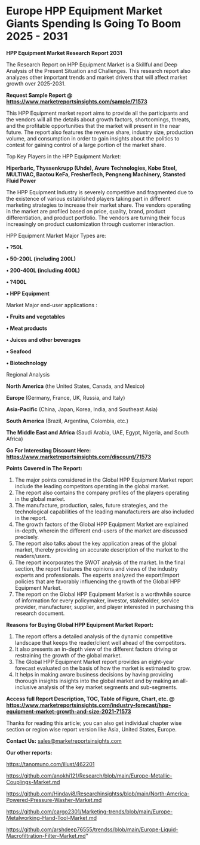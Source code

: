 # Europe HPP Equipment Market Giants Spending Is Going To Boom 2025 - 2031

<strong>HPP Equipment Market Research Report 2031</strong>

The Research Report on HPP Equipment Market is a Skillful and Deep Analysis of the Present Situation and Challenges. This research report also analyzes other important trends and market drivers that will affect market growth over 2025-2031.

<strong>Request Sample Report @ <a href=https://www.marketreportsinsights.com/sample/71573>https://www.marketreportsinsights.com/sample/71573</a></strong>

This HPP Equipment market report aims to provide all the participants and the vendors will all the details about growth factors, shortcomings, threats, and the profitable opportunities that the market will present in the near future. The report also features the revenue share, industry size, production volume, and consumption in order to gain insights about the politics to contest for gaining control of a large portion of the market share.

Top Key Players in the HPP Equipment Market:

<strong>Hiperbaric, Thyssenkrupp (Uhde), Avure Technologies, Kobe Steel, MULTIVAC, Baotou KeFa, FresherTech, Pengneng Machinery, Stansted Fluid Power</strong>

The HPP Equipment Industry is severely competitive and fragmented due to the existence of various established players taking part in different marketing strategies to increase their market share. The vendors operating in the market are profiled based on price, quality, brand, product differentiation, and product portfolio. The vendors are turning their focus increasingly on product customization through customer interaction.

HPP Equipment Market Major Types are:

<strong>• ?50L

• 50-200L (including 200L)

• 200-400L (including 400L)

• ?400L

• HPP Equipment</strong>

Market Major end-user applications :

<strong>• Fruits and vegetables

• Meat products

• Juices and other beverages

• Seafood

• Biotechnology</strong>

Regional Analysis

</u><strong><b>North America</b></strong> (the United States, Canada, and Mexico)

<strong><b>Europe </b></strong>(Germany, France, UK, Russia, and Italy)

<strong><b>Asia-Pacific</b></strong> (China, Japan, Korea, India, and Southeast Asia)

<strong><b>South America</b></strong> (Brazil, Argentina, Colombia, etc.)

<strong><b>The Middle East and Africa</b></strong> (Saudi Arabia, UAE, Egypt, Nigeria, and South Africa)

<strong>Go For Interesting Discount Here: <a href=https://www.marketreportsinsights.com/discount/71573>https://www.marketreportsinsights.com/discount/71573</a></strong>

<strong>Points Covered in The Report:</strong>
<ol>
  <li>The major points considered in the Global HPP Equipment Market report include the leading competitors operating in the global market.</li>
  <li>The report also contains the company profiles of the players operating in the global market.</li>
  <li>The manufacture, production, sales, future strategies, and the technological capabilities of the leading manufacturers are also included in the report.</li>
  <li>The growth factors of the Global HPP Equipment Market are explained in-depth, wherein the different end-users of the market are discussed precisely.</li>
  <li>The report also talks about the key application areas of the global market, thereby providing an accurate description of the market to the readers/users.</li>
  <li>The report incorporates the SWOT analysis of the market. In the final section, the report features the opinions and views of the industry experts and professionals. The experts analyzed the export/import policies that are favorably influencing the growth of the Global HPP Equipment Market.</li>
  <li>The report on the Global HPP Equipment Market is a worthwhile source of information for every policymaker, investor, stakeholder, service provider, manufacturer, supplier, and player interested in purchasing this research document.</li>
</ol>
<strong>Reasons for Buying Global HPP Equipment Market Report:</strong>

<ol>
  <li>The report offers a detailed analysis of the dynamic competitive landscape that keeps the reader/client well ahead of the competitors.</li>
  <li>It also presents an in-depth view of the different factors driving or restraining the growth of the global market.</li>
  <li>The Global HPP Equipment Market report provides an eight-year forecast evaluated on the basis of how the market is estimated to grow.</li>
  <li>It helps in making aware business decisions by having providing thorough insights insights into the global market and by making an all-inclusive analysis of the key market segments and sub-segments.</li>
</ol>
<strong>Access full Report Description, TOC, Table of Figure, Chart, etc. @ <a href=https://www.marketreportsinsights.com/industry-forecast/hpp-equipment-market-growth-and-size-2021-71573>https://www.marketreportsinsights.com/industry-forecast/hpp-equipment-market-growth-and-size-2021-71573</a></strong>


Thanks for reading this article; you can also get individual chapter wise section or region wise report version like Asia, United States, Europe.

<strong>Contact Us:</strong>
sales@marketreportsinsights.com

<strong>Our other reports:</strong>

<a href=https://tanomuno.com/illust/462201>https://tanomuno.com/illust/462201</a>

<a href=https://github.com/anokhi121/Research/blob/main/Europe-Metallic-Couplings-Market.md>https://github.com/anokhi121/Research/blob/main/Europe-Metallic-Couplings-Market.md</a>

<a href=https://github.com/Hindavi8/Researchinsightss/blob/main/North-America-Powered-Pressure-Washer-Market.md>https://github.com/Hindavi8/Researchinsightss/blob/main/North-America-Powered-Pressure-Washer-Market.md</a>

<a href=https://github.com/cargo2301/Marketing-trends/blob/main/Europe-Metalworking-Hand-Tool-Market.md>https://github.com/cargo2301/Marketing-trends/blob/main/Europe-Metalworking-Hand-Tool-Market.md</a>

<a href=https://github.com/arshdeep76555/trendss/blob/main/Europe-Liquid-Macrofiltration-Filter-Market.md>https://github.com/arshdeep76555/trendss/blob/main/Europe-Liquid-Macrofiltration-Filter-Market.md</a>"

